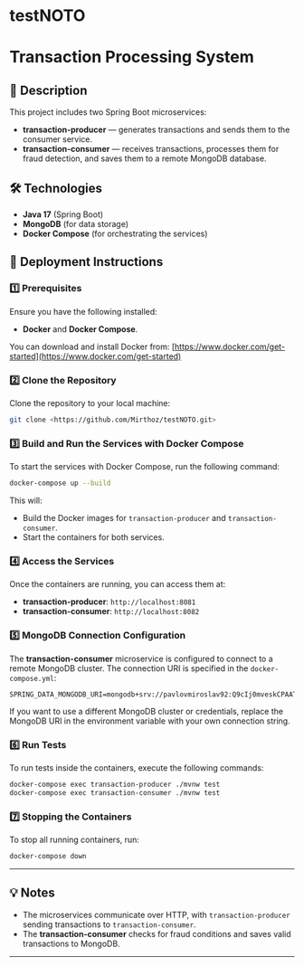 # testNOTO

# Transaction Processing System

## 📌 Description
This project includes two Spring Boot microservices:
- **transaction-producer** — generates transactions and sends them to the consumer service.
- **transaction-consumer** — receives transactions, processes them for fraud detection, and saves them to a remote MongoDB database.

## 🛠 Technologies
- **Java 17** (Spring Boot)
- **MongoDB** (for data storage)
- **Docker Compose** (for orchestrating the services)

## 🚀 Deployment Instructions

### 1️⃣ Prerequisites
Ensure you have the following installed:
- **Docker** and **Docker Compose**.

You can download and install Docker from: [https://www.docker.com/get-started](https://www.docker.com/get-started)

### 2️⃣ Clone the Repository
Clone the repository to your local machine:

```bash
git clone <https://github.com/Mirthoz/testNOTO.git>
```

### 3️⃣ Build and Run the Services with Docker Compose
To start the services with Docker Compose, run the following command:

```bash
docker-compose up --build
```

This will:
- Build the Docker images for `transaction-producer` and `transaction-consumer`.
- Start the containers for both services.

### 4️⃣ Access the Services
Once the containers are running, you can access them at:
- **transaction-producer**: `http://localhost:8081`
- **transaction-consumer**: `http://localhost:8082`

### 5️⃣ MongoDB Connection Configuration
The **transaction-consumer** microservice is configured to connect to a remote MongoDB cluster. The connection URI is specified in the `docker-compose.yml`:

```env
SPRING_DATA_MONGODB_URI=mongodb+srv://pavlovmiroslav92:Q9cIj0mveskCPAAT@cluster135.4xns2.mongodb.net/Spirit
```

If you want to use a different MongoDB cluster or credentials, replace the MongoDB URI in the environment variable with your own connection string.

### 6️⃣ Run Tests
To run tests inside the containers, execute the following commands:

```bash
docker-compose exec transaction-producer ./mvnw test
docker-compose exec transaction-consumer ./mvnw test
```

### 7️⃣ Stopping the Containers
To stop all running containers, run:

```bash
docker-compose down
```

---

## 💡 Notes
- The microservices communicate over HTTP, with `transaction-producer` sending transactions to `transaction-consumer`.
- The **transaction-consumer** checks for fraud conditions and saves valid transactions to MongoDB.

---